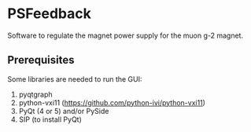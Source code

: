 # PSFeedback
Software to regulate the magnet power supply for the muon g-2 magnet.

## Prerequisites 

Some libraries are needed to run the GUI: 
1. pyqtgraph
2. python-vxi11 (https://github.com/python-ivi/python-vxi11) 
3. PyQt (4 or 5) and/or PySide 
4. SIP (to install PyQt) 

